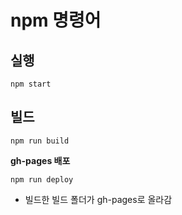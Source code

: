 # npm 명령어

## 실행

```
npm start
```



## 빌드

```
npm run build
```

**gh-pages 배포**

```
npm run deploy
```

- 빌드한 빌드 폴더가 gh-pages로 올라감